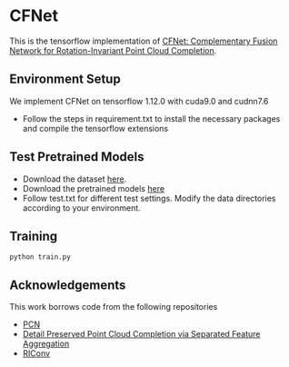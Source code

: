 # CFNet
This is the tensorflow implementation of [CFNet: Complementary Fusion Network for Rotation-Invariant Point Cloud Completion](https://ieeexplore.ieee.org/abstract/document/9746388).
## Environment Setup
We implement CFNet on tensorflow 1.12.0 with cuda9.0 and cudnn7.6
- Follow the steps in requirement.txt to install the necessary packages and compile the tensorflow extensions 
## Test Pretrained Models
- Download the dataset [here](https://drive.google.com/drive/folders/1P_W1tz5Q4ZLapUifuOE4rFAZp6L1XTJz).
- Download the pretrained models [here](https://drive.google.com/drive/folders/1d9IY6tv8uz_YTVg-Oj5NQhk_s5gRaCcD?usp=sharing)
- Follow test.txt for different test settings. 
 Modify the data directories according to your environment.
## Training
    python train.py
[comment]: <> (## Cite this work
    TODO)
## Acknowledgements
This work borrows code from the following repositories
- [PCN](https://github.com/wentaoyuan/pcn)
- [Detail Preserved Point Cloud Completion via Separated Feature Aggregation](https://github.com/XLechter/Detail-Preserved-Point-Cloud-Completion-via-SFA)
- [RIConv](https://github.com/hkust-vgd/riconv)
